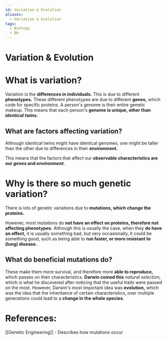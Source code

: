 ```yaml
---
id: Variation & Evolution
aliases:
  - Variation & Evolution
tags:
  - Biology
  - B6
---
```


# Variation & Evolution

# What is variation?

Variation is the **differences in individuals.** This is due to different **phenotypes.** These different phenotypes are due to different **genes,** which code for specific proteins. A person's genome is their entire genetic makeup. This means that each person's **genome is unique, other than *identical twins.*** 

## What are factors affecting variation?

Although identical twins might have identical genomes, one might be taller than the other due to differences in their **environment.** 

This means that the factors that affect our **observable characteristics are our *genes* and *environment.*** 

# Why is there so much genetic variation?

There is lots of genetic variations due to **mutations, which change the proteins.**

However, most mutations do **not have an effect on proteins, therefore not affecting phenotypes.** Although this is usually the case, when they **do have an effect,** it is usually something bad, but very occasionally, it could be something good, such as being able to **run faster, or more resistant to (lung) disease.** 

## What do beneficial mutations do?

These make them more survival, and therefore more **able to reproduce,** which passes on their characteristics. **Darwin coined this** *natural selection,* which is what he discovered after noticing that the useful traits were passed on the most.
However, Darwin's most important idea was **evolution,** which was the idea that the  inheritance of certain characteristics, over multiple generations could lead to a **change in the whole species.** 

# References:
[[Genetic Engineering]] - Describes how mutations occur
